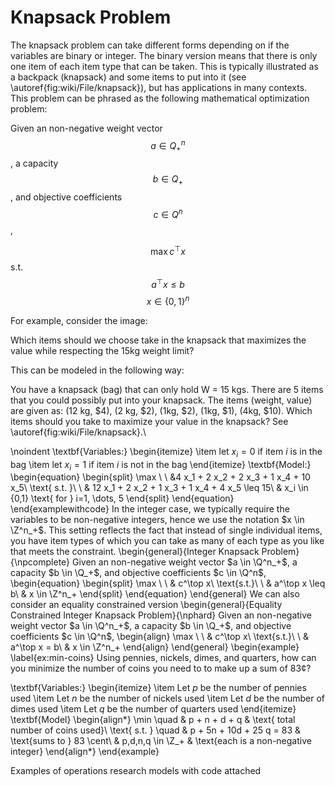 # Knapsack Problem

The knapsack problem can take different forms depending on if the variables are binary or integer.  The binary version means that there is only one item of each item type that can be taken.  This is typically illustrated as a backpack (knapsack) and some items to put into it (see  \autoref{fig:wiki/File/knapsack}), but has applications in many contexts.    This problem can be phrased as the following mathematical optimization problem:

Given an non-negative weight vector $$a \in Q^n_+$$, a capacity $$b \in Q_+$$, and objective coefficients $$c \in Q^n$$, 

$$ \max     c^\top x$$
s.t.  $$ a^\top x \leq b$$
$$ x \in \{0,1\}^n$$


For example, consider the image:

Which items should we choose take in the knapsack that maximizes the value while respecting the 15kg weight limit?


This can be modeled in the following way:



 You have a knapsack (bag) that can only hold W = 15 kgs.  There are 5 items that you could possibly put into your knapsack.  The items (weight, value) are given as:
(12 kg, $\$$4), (2 kg, $\$$2), (1kg, $\$$2), (1kg, $\$$1), (4kg, $\$$10).  Which items should you take to maximize your value in the knapsack? See \autoref{fig:wiki/File/knapsack}.\\

\noindent \textbf{Variables:}
\begin{itemize}
\item let $x_i = 0$ if item $i$ is in the bag
\item let $x_i = 1$ if item $i$ is not in the bag
\end{itemize}
\textbf{Model:}
\begin{equation}
\begin{split}
\max  \  \ &4 x_1 + 2 x_2 + 2 x_3 + 1 x_4 + 10 x_5\\
\text{ s.t. }\ \ &  12 x_1 + 2 x_2 + 1 x_3 + 1 x_4 + 4 x_5 \leq 15\\
& x_i \in \{0,1\} \text{ for } i=1, \dots, 5
\end{split}
\end{equation}
\end{examplewithcode}
In the integer case, we typically require the variables to be non-negative integers, hence we use the notation $x \in \Z^n_+$.  This setting reflects the fact that instead of single individual items, you have item types of which you can take as many of each type as you like that meets the constraint.
\begin{general}{Integer Knapsack Problem}{\npcomplete}
Given an non-negative weight vector $a \in \Q^n_+$, a capacity $b \in \Q_+$, and objective coefficients $c \in \Q^n$, 
\begin{equation}
\begin{split}
\max \ \ & c^\top x\\
\text{s.t.}\ \ & a^\top x \leq b\\
& x \in \Z^n_+
\end{split}
\end{equation}
\end{general}
We can also consider an equality constrained version
\begin{general}{Equality Constrained Integer Knapsack Problem}{\nphard}
Given an non-negative weight vector $a \in \Q^n_+$, a capacity $b \in \Q_+$, and objective coefficients $c \in \Q^n$, 
\begin{align}
\max \ \ & c^\top x\\
\text{s.t.}\ \ & a^\top x = b\\
& x \in \Z^n_+
\end{align}
\end{general}
\begin{example}
\label{ex:min-coins}
Using pennies, nickels, dimes, and quarters, how can you minimize the number of coins you need to to make up a sum of $83\cent$? 

\textbf{Variables:}
\begin{itemize}
\item Let $p$ be the number of pennies used
\item Let $n$ be the number of nickels used
\item Let $d$ be the number of dimes used
\item Let $q$ be the number of quarters used
\end{itemize}
\textbf{Model}
\begin{align*}
\min \quad & p + n + d + q & \text{ total number of coins used}\\
\text{ s.t. } \quad & p + 5n + 10d + 25 q = 83 & \text{sums to } 83 \cent\\
& p,d,n,q \in \Z_+ & \text{each is a non-negative integer}
\end{align*}
\end{example}

Examples of operations research models with code attached

